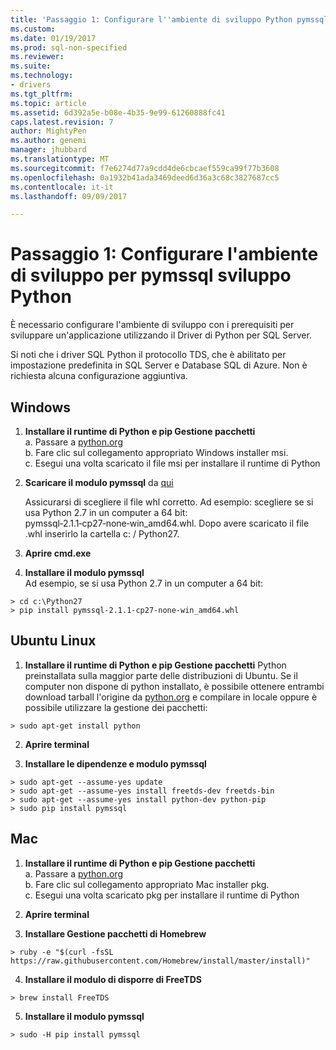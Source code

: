 ```yaml
---
title: 'Passaggio 1: Configurare l''ambiente di sviluppo Python pymssql | Documenti Microsoft'
ms.custom: 
ms.date: 01/19/2017
ms.prod: sql-non-specified
ms.reviewer: 
ms.suite: 
ms.technology:
- drivers
ms.tgt_pltfrm: 
ms.topic: article
ms.assetid: 6d392a5e-b08e-4b35-9e99-61260888fc41
caps.latest.revision: 7
author: MightyPen
ms.author: genemi
manager: jhubbard
ms.translationtype: MT
ms.sourcegitcommit: f7e6274d77a9cdd4de6cbcaef559ca99f77b3608
ms.openlocfilehash: 0a1932b41ada3469deed6d36a3c68c3827687cc5
ms.contentlocale: it-it
ms.lasthandoff: 09/09/2017

---
```

# <a name="step-1-configure-development-environment-for-pymssql-python-development"></a>Passaggio 1: Configurare l'ambiente di sviluppo per pymssql sviluppo Python
È necessario configurare l'ambiente di sviluppo con i prerequisiti per sviluppare un'applicazione utilizzando il Driver di Python per SQL Server.    
  
Si noti che i driver SQL Python il protocollo TDS, che è abilitato per impostazione predefinita in SQL Server e Database SQL di Azure.  Non è richiesta alcuna configurazione aggiuntiva.  
  
## <a name="windows"></a>Windows  
  
1. **Installare il runtime di Python e pip Gestione pacchetti**  
a. Passare a [python.org](https://www.python.org/downloads/)  
b. Fare clic sul collegamento appropriato Windows installer msi.   
c. Esegui una volta scaricato il file msi per installare il runtime di Python  
  
2. **Scaricare il modulo pymssql** da [qui](http://www.lfd.uci.edu/~gohlke/pythonlibs/#pymssql)  
  
    Assicurarsi di scegliere il file whl corretto.  Ad esempio: scegliere se si usa Python 2.7 in un computer a 64 bit: pymssql‑2.1.1‑cp27‑none‑win_amd64.whl. Dopo avere scaricato il file .whl inserirlo la cartella c: / Python27.  
      
3. **Aprire cmd.exe**  
  
4. **Installare il modulo pymssql**     
    Ad esempio, se si usa Python 2.7 in un computer a 64 bit:  
```  
> cd c:\Python27  
> pip install pymssql‑2.1.1‑cp27‑none‑win_amd64.whl  
```  
  
## <a name="ubuntu-linux"></a>Ubuntu Linux  
  
1. **Installare il runtime di Python e pip Gestione pacchetti** Python preinstallata sulla maggior parte delle distribuzioni di Ubuntu.  Se il computer non dispone di python installato, è possibile ottenere entrambi download tarball l'origine da [python.org](https://www.python.org/downloads/) e compilare in locale oppure è possibile utilizzare la gestione dei pacchetti:  
```  
> sudo apt-get install python   
```  
  
2.  **Aprire terminal**  
  
3.  **Installare le dipendenze e modulo pymssql**  
```  
> sudo apt-get --assume-yes update  
> sudo apt-get --assume-yes install freetds-dev freetds-bin  
> sudo apt-get --assume-yes install python-dev python-pip  
> sudo pip install pymssql  
```  
  
## <a name="mac"></a>Mac  
  
1. **Installare il runtime di Python e pip Gestione pacchetti**  
a. Passare a [python.org](https://www.python.org/downloads/)  
b. Fare clic sul collegamento appropriato Mac installer pkg.   
c. Esegui una volta scaricato pkg per installare il runtime di Python  
  
2.  **Aprire terminal**  
  
3. **Installare Gestione pacchetti di Homebrew**  
```  
> ruby -e "$(curl -fsSL https://raw.githubusercontent.com/Homebrew/install/master/install)"  
```  
  
4.  **Installare il modulo di disporre di FreeTDS**  
```  
> brew install FreeTDS  
```  
  
5.  **Installare il modulo pymssql**  
```  
> sudo -H pip install pymssql  
```

